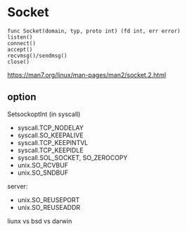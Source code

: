 # Socket

```
func Socket(domain, typ, proto int) (fd int, err error)
listen()
connect()
accept()
recvmsg()/sendmsg()
close()
```

https://man7.org/linux/man-pages/man2/socket.2.html

## option

SetsockoptInt (in syscall)

- syscall.TCP_NODELAY
- syscall.SO_KEEPALIVE
- syscall.TCP_KEEPINTVL
- syscall.TCP_KEEPIDLE
- syscall.SOL_SOCKET, SO_ZEROCOPY
- unix.SO_RCVBUF
- unix.SO_SNDBUF

server:

- unix.SO_REUSEPORT
- unix.SO_REUSEADDR

liunx vs bsd vs darwin
